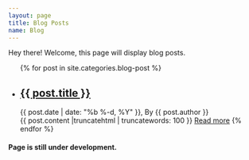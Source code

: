 ```yaml
---
layout: page
title: Blog Posts
name: Blog
---
```

<p class="message">
  Hey there! Welcome, this page will display blog posts.
</p>

<ul>
{% for post in site.categories.blog-post %}
<li>
<h2>
  <a class="post-link" href="{{ post.url | prepend: site.baseurl }}">{{ post.title }}</a>
</h2>
<span class="post-meta">{{ post.date | date: "%b %-d, %Y" }}, By {{ post.author }}</span>
</li>
<!--<img src="{{ site.baseurl }}/imagens/{{ post.image }}">-->
{{ post.content |truncatehtml | truncatewords: 100 }}
<a href="{{ post.url | prepend: site.baseurl }}">Read more</a>
{% endfor %}

</ul>


#### Page is still under development.
